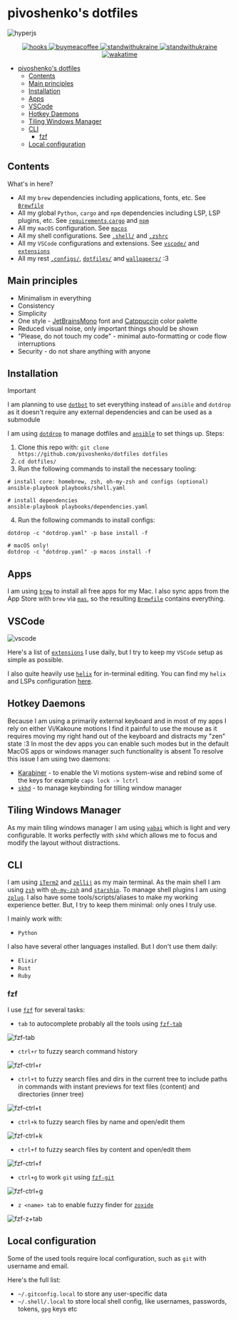 # pivoshenko's dotfiles

![hyperjs](https://raw.githubusercontent.com/pivoshenko/dotfiles/master/docs/assets/hyperjs.png)

<p align="center">
    <a href="https://github.com/pivoshenko/dotfiles/blob/main/.pre-commit-config.yaml">
        <img alt="hooks" src="https://img.shields.io/badge/pre--commit-enabled-brightgreen?logo=pre-commit">
    </a>
    <a href="https://www.buymeacoffee.com/pivoshenko" target="_blank">
        <img alt="buymeacoffee" src="https://img.shields.io/badge/buy_me_-a_coffee-ff6964?logo=buymeacoffee">
    </a>
    <a href="https://stand-with-ukraine.pp.ua/">
        <img alt="standwithukraine" src="https://img.shields.io/badge/Support-Ukraine-FFD500?style=flat&labelColor=005BBB">
    </a>
    <a href="https://stand-with-ukraine.pp.ua">
        <img alt="standwithukraine" src="https://img.shields.io/badge/made_in-Ukraine-ffd700.svg?labelColor=0057b7">
    </a>
    <a href="https://wakatime.com/badge/user/9862508c-0a86-427a-929c-46186f2d191a/project/24b39197-a8f6-4f01-80d7-3b47449a9d04">
        <img alt="wakatime" src="https://wakatime.com/badge/user/9862508c-0a86-427a-929c-46186f2d191a/project/24b39197-a8f6-4f01-80d7-3b47449a9d04.svg">
    </a>
</p>

- [pivoshenko's dotfiles](#pivoshenkos-dotfiles)
  - [Contents](#contents)
  - [Main principles](#main-principles)
  - [Installation](#installation)
  - [Apps](#apps)
  - [VSCode](#vscode)
  - [Hotkey Daemons](#hotkey-daemons)
  - [Tiling Windows Manager](#tiling-windows-manager)
  - [CLI](#cli)
    - [fzf](#fzf)
  - [Local configuration](#local-configuration)

## Contents

What's in here?

- All my `brew` dependencies including applications, fonts, etc. See [`Brewfile`](dependencies/Brewfile)
- All my global `Python`, `cargo` and `npm` dependencies including LSP, LSP plugins, etc. See [`requirements`](dependencies/requirements.txt),[`cargo`](dependencies/cargo.txt) and [`npm`](dependencies/npm.txt)
- All my `macOS` configuration. See [`macos`](macos/settings.sh)
- All my shell configurations. See [`.shell/`](dotfiles/.shell) and [`.zshrc`](dotfiles/.zshrc)
- All my `VSCode` configurations and extensions. See [`vscode/`](dotfiles/vscode) and [`extensions`](dependencies/Brewfile)
- All my rest [`.configs/`](dotfiles/.config), [`dotfiles/`](dotfiles) and [`wallpapers/`](wallpapers) :3

## Main principles

- Minimalism in everything
- Consistency
- Simplicity
- One style - [JetBrainsMono](https://www.jetbrains.com/lp/mono) font and [Catppuccin](https://github.com/catppuccin/catppuccin) color palette
- Reduced visual noise, only important things should be shown
- "Please, do not touch my code" - minimal auto-formatting or code flow interruptions
- Security - do not share anything with anyone

## Installation

> [!IMPORTANT]
> I am planning to use [`dotbot`](https://github.com/anishathalye/dotbot) to set everything instead of `ansible` and `dotdrop` as it doesn't require any external dependencies and can be used as a submodule

I am using [`dotdrop`](https://github.com/deadc0de6/dotdrop) to manage dotfiles and [`ansible`](https://github.com/ansible/ansible) to set things up. Steps:

1. Clone this repo with: `git clone https://github.com/pivoshenko/dotfiles dotfiles`
2. `cd dotfiles/`
3. Run the following commands to install the necessary tooling:

```shell
# install core: homebrew, zsh, oh-my-zsh and configs (optional)
ansible-playbook playbooks/shell.yaml

# install dependencies
ansible-playbook playbooks/dependencies.yaml
```

4. Run the following commands to install configs:

```shell
dotdrop -c "dotdrop.yaml" -p base install -f

# macOS only!
dotdrop -c "dotdrop.yaml" -p macos install -f
```

## Apps

I am using [`brew`](https://brew.sh) to install all free apps for my Mac.
I also sync apps from the App Store with `brew` via [`mas`](https://formulae.brew.sh/formula/mas), so the resulting [`Brewfile`](dependencies/Brewfile) contains everything.

## VSCode

![vscode](https://raw.githubusercontent.com/pivoshenko/dotfiles/master/docs/assets/vscode.png)

Here's a list of [`extensions`](dependencies/Brewfile) I use daily, but I try to keep my `VSCode` setup as simple as possible.

I also quite heavily use [`helix`](https://github.com/helix-editor/helix) for in-terminal editing. You can find my `helix` and LSPs configuration [here](dotfiles/.config/helix).

## Hotkey Daemons

Because I am using a primarily external keyboard and in most of my apps I rely on either Vi/Kakoune motions I find it painful to use the mouse as it requires moving my right hand out of the keyboard and distracts my "zen" state :3 In most the dev apps you can enable such modes but in the default MacOS apps or windows manager such functionality is absent
To resolve this issue I am using two daemons:

- [Karabiner](https://karabiner-elements.pqrs.org) - to enable the Vi motions system-wise and rebind some of the keys for example `caps lock -> lctrl`
- [`skhd`](https://github.com/koekeishiya/skhd) - to manage keybinding for tilling window manager

## Tiling Windows Manager

As my main tiling windows manager I am using [`yabai`](https://github.com/koekeishiya/yabai) which is light and very configurable.
It works perfectly with `skhd` which allows me to focus and modify the layout without distractions.

## CLI

I am using [`iTerm2`](https://github.com/gnachman/iTerm2) and [`zellij`](https://github.com/zellij-org/zellij) as my main terminal.
As the main shell I am using [`zsh`](https://www.zsh.org) with [`oh-my-zsh`](https://github.com/ohmyzsh/ohmyzsh) and [`starship`](https://github.com/starship/starship). To manage shell plugins I am using [`zplug`](https://github.com/zplug/zplug).
I also have some tools/scripts/aliases to make my working experience better.
But, I try to keep them minimal: only ones I truly use.

I mainly work with:

- `Python`

I also have several other languages installed. But I don't use them daily:

- `Elixir`
- `Rust`
- `Ruby`

### fzf

I use [`fzf`](https://github.com/junegunn/fzf) for several tasks:

- `tab` to autocomplete probably all the tools using [`fzf-tab`](https://github.com/Aloxaf/fzf-tab)

![fzf-tab](https://raw.githubusercontent.com/pivoshenko/dotfiles/master/docs/assets/fzf_tab.png)

- `ctrl+r` to fuzzy search command history

![fzf-ctrl+r](https://raw.githubusercontent.com/pivoshenko/dotfiles/master/docs/assets/fzf_ctrl_r.png)

- `ctrl+t` to fuzzy search files and dirs in the current tree to include paths in commands with instant previews for text files (content) and directories (inner tree)

![fzf-ctrl+t](https://raw.githubusercontent.com/pivoshenko/dotfiles/master/docs/assets/fzf_ctrl_t.png)

- `ctrl+k` to fuzzy search files by name and open/edit them

![fzf-ctrl+k](https://raw.githubusercontent.com/pivoshenko/dotfiles/master/docs/assets/fzf_ctrl_k.png)

- `ctrl+f` to fuzzy search files by content and open/edit them

![fzf-ctrl+f](https://raw.githubusercontent.com/pivoshenko/dotfiles/master/docs/assets/fzf_ctrl_f.png)

- `ctrl+g` to work `git` using [`fzf-git`](https://github.com/junegunn/fzf-git.sh)

![fzf-ctrl+g](https://raw.githubusercontent.com/pivoshenko/dotfiles/master/docs/assets/fzf_ctrl_g.png)

- `z <name> tab` to enable fuzzy finder for [`zoxide`](https://github.com/ajeetdsouza/zoxide)

![fzf-z+tab](https://raw.githubusercontent.com/pivoshenko/dotfiles/master/docs/assets/fzf_z_tab.png)

## Local configuration

Some of the used tools require local configuration, such as `git` with username and email.

Here's the full list:

- `~/.gitconfig.local` to store any user-specific data
- `~/.shell/.local` to store local shell config, like usernames, passwords, tokens, `gpg` keys etc
